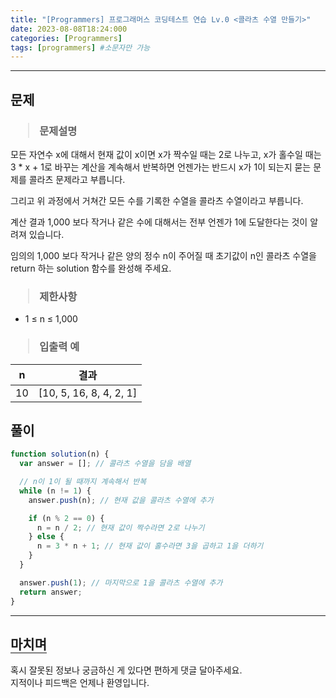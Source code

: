 ```yaml
---
title: "[Programmers] 프로그래머스 코딩테스트 연습 Lv.0 <콜라츠 수열 만들기>"
date: 2023-08-08T18:24:000
categories: [Programmers]
tags: [programmers] #소문자만 가능
---
```


---

## <b>문제</b>

<h3><blockquote>문제설명
</blockquote></h3>

모든 자연수 x에 대해서 현재 값이 x이면 x가 짝수일 때는 2로 나누고, x가 홀수일 때는 3 \* x + 1로 바꾸는 계산을 계속해서 반복하면 언젠가는 반드시 x가 1이 되는지 묻는 문제를 콜라츠 문제라고 부릅니다.

그리고 위 과정에서 거쳐간 모든 수를 기록한 수열을 콜라츠 수열이라고 부릅니다.

계산 결과 1,000 보다 작거나 같은 수에 대해서는 전부 언젠가 1에 도달한다는 것이 알려져 있습니다.

임의의 1,000 보다 작거나 같은 양의 정수 n이 주어질 때 초기값이 n인 콜라츠 수열을 return 하는 solution 함수를 완성해 주세요.

<h3><blockquote>제한사항
</blockquote></h3>

- 1 ≤ n ≤ 1,000

<h3><blockquote>입출력 예
</blockquote></h3>

| n   |          결과           |
| --- | :---------------------: |
| 10  | [10, 5, 16, 8, 4, 2, 1] |

## <b>풀이</b>

```js
function solution(n) {
  var answer = []; // 콜라츠 수열을 담을 배열

  // n이 1이 될 때까지 계속해서 반복
  while (n != 1) {
    answer.push(n); // 현재 값을 콜라츠 수열에 추가

    if (n % 2 == 0) {
      n = n / 2; // 현재 값이 짝수라면 2로 나누기
    } else {
      n = 3 * n + 1; // 현재 값이 홀수라면 3을 곱하고 1을 더하기
    }
  }

  answer.push(1); // 마지막으로 1을 콜라츠 수열에 추가
  return answer;
}
```

---

## <b style="border-bottom:2px solid gray"><b>마치며</b></b>

<P>혹시 잘못된 정보나 궁금하신 게 있다면 편하게 댓글 달아주세요.<br/>
지적이나 피드백은 언제나 환영입니다.</p>
